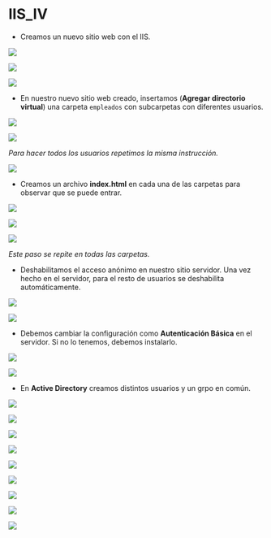 # IIS_IV

* Creamos un nuevo sitio web con el IIS.

![](./img/1.png)

![](./img/2.png)

![](./img/3.png)

* En nuestro nuevo sitio web creado, insertamos (**Agregar directorio virtual**) una carpeta `empleados` con subcarpetas con diferentes usuarios.

![](./img/4.png)

![](./img/5.png)

*Para hacer todos los usuarios repetimos la misma instrucción.*

![](./img/6.png)

* Creamos un archivo **index.html** en cada una de las carpetas para observar que se puede entrar.

![](./img/7.png)

![](./img/8.png)

![](./img/9.png)

*Este paso se repite en todas las carpetas.*

* Deshabilitamos el acceso anónimo en nuestro sitio servidor. Una vez hecho en el servidor, para el resto de usuarios se deshabilita automáticamente.

![](./img/10.png)

![](./img/11.png)

* Debemos cambiar la configuración como **Autenticación Básica** en el servidor. Si no lo tenemos, debemos instalarlo.

![](./img/12.png)

![](./img/13.png)

* En **Active Directory** creamos distintos usuarios y un grpo en común.

![](./img/14.png)

![](./img/15.png)

![](./img/16.png)

![](./img/17.png)

![](./img/18.png)

![](./img/19.png)

![](./img/20.png)

![](./img/21.png)

![](./img/22.png)
